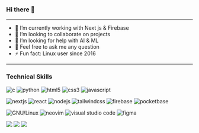 ### Hi there 👋

<!--
**ZaneFerns360/ZaneFerns360** is a ✨ _special_ ✨ repository because its `README.md` (this file) appears on your GitHub profile.
--->
---

- 🔭 I’m currently working with Next js & Firebase  
- 👯 I’m looking to collaborate on projects
- 🤔 I’m looking for help with AI & ML
- 💬 Feel free to ask me any question
- ⚡ Fun fact: Linux user since 2016

---

### Technical Skills

<p>
  <img style="" src="https://img.shields.io/badge/c-%2300599C.svg?style=for-the-badge&logo=c&logoColor=white" alt="c">
  <img style="" src="https://img.shields.io/badge/Python-14354C?style=for-the-badge&logo=python&logoColor=yellow" alt="python">
  <img style="" src="https://img.shields.io/badge/html5-%23E34F26.svg?style=for-the-badge&logo=html5&logoColor=white" alt="html5">
  <img style="" src="https://img.shields.io/badge/css3-%231572B6.svg?style=for-the-badge&logo=css3&logoColor=white" alt="css3">
  <img style="" src="https://img.shields.io/badge/JavaScript-F7DF1E?style=for-the-badge&logo=javascript&logoColor=black" alt="javascript">
</p>

<p>
  <img src="https://img.shields.io/badge/Next.js-000000.svg?style=for-the-badge&logo=Next.js&labelColor=000000" alt="nextjs">
  <img style="" src="https://img.shields.io/badge/react-%2320232a.svg?style=for-the-badge&logo=react&logoColor=%2361DAFB" alt="react">
  <img style="" src="https://img.shields.io/badge/Node.js-43853D?style=for-the-badge&logo=node.js&logoColor=white" alt="nodejs">
  <img style="" src="https://img.shields.io/badge/tailwindcss-%2338B2AC.svg?style=for-the-badge&logo=tailwind-css&logoColor=white" alt="tailwindcss">
  <img style="" src="https://img.shields.io/badge/firebase-%23039BE5.svg?style=for-the-badge&logo=firebase" alt="firebase">
  <img src="https://img.shields.io/badge/pocketbase-%23039BE5.svg?style=for-the-badge&logo=pocketbase&color=ffffff&logoColor=000000" alt="pocketbase">

</p>


<p>
  <img style="" src="https://img.shields.io/badge/GNU%2FLinux-FCC624?style=for-the-badge&logo=linux&logoColor=black" alt="GNU/Linux">
  <img style="" src="https://img.shields.io/badge/NeoVim-%2357A143.svg?&style=for-the-badge&logo=neovim&logoColor=white" alt="neovim">
  <img style="" src="https://img.shields.io/badge/Visual%20Studio%20Code-0078d7.svg?style=for-the-badge&logo=visual-studio-code&logoColor=white" alt="visual studio code">
  <img style="" src="https://img.shields.io/badge/figma-%23F24E1E.svg?style=for-the-badge&logo=figma&logoColor=white" alt="figma">
</p>

<p>
  <img style="" src="https://img.shields.io/badge/Arch_Linux-1793D1?style=for-the-badge&logo=arch-linux&logoColor=white">
  <img style="" src="https://img.shields.io/badge/docker-2496ED?style=for-the-badge&logo=docker&logoColor=white">
  <img style="" src="https://img.shields.io/badge/zsh-F15A24?style=for-the-badge&logo=zsh&logoColor=white">
</p>
